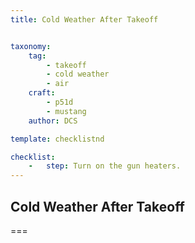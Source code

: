 ```yaml
---
title: Cold Weather After Takeoff 


taxonomy:
    tag:
        - takeoff
        - cold weather
        - air
    craft:
        - p51d
        - mustang
    author: DCS

template: checklistnd

checklist:
    -   step: Turn on the gun heaters.
---
```


## Cold Weather After Takeoff 

===


